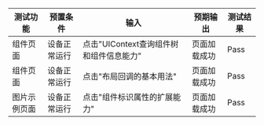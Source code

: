 | 测试功能                       | 预置条件     | 输入                       | 预期输出      | 测试结果 |
|------------------------------| ------------ |--------------------------|-----------| -------- |
| 组件页面                      | 设备正常运行 | 点击"UIContext查询组件树和组件信息能力" | 页面加载成功 | Pass     |
| 组件页面                       | 设备正常运行 | 点击"布局回调的基本用法"            | 页面加载成功    | Pass     |
| 图片示例页面                   | 设备正常运行 | 点击"组件标识属性的扩展能力"          | 页面加载成功 | Pass     |